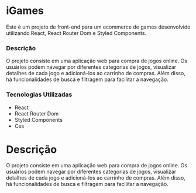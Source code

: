 # iGames

Este é um projeto de front-end para um ecommerce de games desenvolvido utilizando React, React Router Dom e Styled Components.

### Descrição

O projeto consiste em uma aplicação web para compra de jogos online. Os usuários podem navegar por diferentes categorias de jogos, visualizar detalhes de cada jogo e adicioná-los ao carrinho de compras. Além disso, há funcionalidades de busca e filtragem para facilitar a navegação.

### Tecnologias Utilizadas

<ul>
<li>React</li>
<li>React Router Dom</li>
<li>Styled Components</li>
<li>Css</li>
</ul>

###

<h1>Descrição</h1>

O projeto consiste em uma aplicação web para compra de jogos online. Os usuários podem navegar por diferentes categorias de jogos, visualizar detalhes de cada jogo e adicioná-los ao carrinho de compras. Além disso, há funcionalidades de busca e filtragem para facilitar a navegação.

